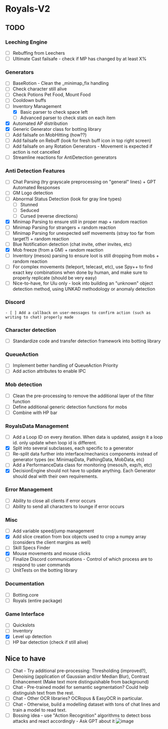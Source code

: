 # Royals-V2

## TODO

### Leeching Engine
  - [ ] Rebuffing from Leechers
  - [ ] Ultimate Cast failsafe - check if MP has changed by at least X%
  
### Generators
  - [ ] BaseRotion - Clean the _minimap_fix handling
  - [ ] Check character still alive
  - [ ] Check Potions Pet Food, Mount Food
  - [ ] Cooldown buffs
  - [ ] Inventory Management
    - [x] Basic parser to check space left
    - [ ] Advanced parser to check stats on each item
  - [x] Automated AP distribution
  - [x] Generic Generator class for botting library
  - [ ] Add failsafe on MobHitting (how??)
  - [ ] Add failsafe on Rebuff (look for fresh buff icon in top right screen)
  - [ ] Add failsafe on any Rotation Generators - Movement is expected if action is not cancelled
  - [ ] Streamline reactions for AntiDetection generators

### Anti Detection Features
  - [ ] Chat Parsing (try grayscale preprocessing on "general" lines) + GPT Automated Responses
  - [ ] GM Logo detection
  - [ ] Abnormal Status Detection (look for gray line types)
    - [ ] Stunned
    - [ ] Seduced
    - [ ] Cursed (reverse directions)
  - [x] Minimap Parsing to ensure still in proper map + random reaction
  - [ ] Minimap Parsing for strangers + random reaction
  - [ ] Minimap Parsing for unexpected self movements (stray too far from target?) + random reaction
  - [ ] Blue Notification detection (chat invite, other invites, etc)
  - [x] Mob freeze (from a GM) + random reaction
  - [ ] Inventory (mesos) parsing to ensure loot is still dropping from mobs + random reaction
  - [ ] For complex movements (teleport, telecast, etc), use Spy++ to find exact key combinations when done by human, and make sure to properly replicate (should be very easy)
  - [ ] Nice-to-have, for Ulu only - look into building an "unknown" object detection method, using UNKAD methodology or anomaly detection

### Discord
    - [ ] Add a callback on user-messages to confirm action (such as writing to chat) properly made
### Character detection
  - [ ] Standardize code and transfer detection framework into botting library
  
### QueueAction
  - [ ] Implement better handling of QueueAction Priority
  - [ ] Add action attributes to enable IPC
  
### Mob detection
  - [ ] Clean the pre-processing to remove the additional layer of the filter function
  - [ ] Define additional generic detection functions for mobs
  - [ ] Combine with HP bar
  
### RoyalsData Management
  - [ ] Add a Loop ID on every iteration. When data is updated, assign it a loop id. only update when loop id is different.
  - [x] Split into several subclasses, each specific to a generator
  - [ ] Re-split data further into interface/mechanics components instead of generator types (ex: MinimapData, PathingData, MobData, etc)
  - [ ] Add a PerformanceData class for monitoring (mesos/h, exp/h, etc)
  - [x] DecisionEngine should not have to update anything. Each Generator should deal with their own requirements.

### Error Management
  - [ ] Ability to close all clients if error occurs
  - [ ] Ability to send all characters to lounge if error occurs

### Misc
  - [ ] Add variable speed/jump management
  - [x] Add slice creation from box objects used to crop a numpy array (considers the client margins as well)
  - [ ] Skill Specs Finder
  - [x] Mouse movements and mouse clicks
  - [ ] Finalize Discord communications - Control of which process are to respond to user commands
  - [ ] UnitTests on the botting library

### Documentation
  - [ ] Botting.core
  - [ ] Royals (entire package)

### Game Interface
  - [ ] Quickslots
  - [ ] Inventory
  - [x] Level up detection
  - [ ] HP bar detection (check if still alive)

## Nice to have
  - [ ] Chat - Try additional pre-processing: Thresholding (improved?), Denoising (application of Gaussian and/or Median Blur), Contrast Enhancement (Make text more distinguishable from background)
  - [ ] Chat - Pre-trained model for semantic segmentation? Could help distinguish text from the rest.
  - [ ] Chat - Other OCR libraries? OCRopus & EasyOCR in particular.
  - [ ] Chat - Otherwise, build a modelling dataset with tons of chat lines and train a model to read text.
  - [ ] Bossing idea - use "Action Recognition" algorithms to detect boss attacks and react accordingly - Ask GPT about it
![image](https://github.com/FlawlessNa/Royals-V2/assets/106719178/c2620077-d36e-4a8d-b39b-f200a196cd2e)
